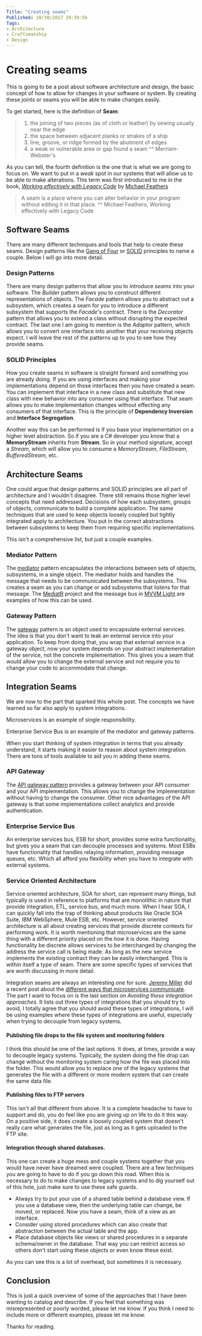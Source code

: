 ```yaml
---
Title: "Creating seams"
Published: 10/30/2017 20:39:56
Tags: 
- Architecture
- Craftsmanship
- Design
---
```

# Creating seams

This is going to be a post about software architecture and design, the basic concept of how to allow for changes in your software or system. By creating these joints or seams you will be able to make changes easily.

To get started, here is the definition of **Seam**:

> 1. the joining of two pieces (as of cloth or leather) by sewing usually near the edge
> 2. the space between adjacent planks or strakes of a ship
> 3. line, groove, or ridge formed by the abutment of edges
> 4. a weak or vulnerable area or gap found a seam
> ^^ Merriam-Webster's

As you can tell, the fourth definition is the one that is what we are going to focus on. We want to put in a *weak* spot in our systems that will allow us to be able to make alterations. This term was first introduced to me in the book, [*Working effectively with Legacy Code*](http://amzn.to/2s8cQhZ) by [Michael Feathers](https://twitter.com/mfeathers)

> A seam is a place where you can alter behavior in your program without editing it in that place.
> ^^ Michael Feathers, Working effectively with Legacy Code

## Software Seams

There are many different techniques and tools that help to create these seams. Design patterns like the [Gang of Four](http://amzn.to/2qvPC58) or [SOLID](https://goo.gl/8cfmsN) principles to name a couple. Below I will go into more detail.

### Design Patterns

There are many design patterns that allow you to introduce *seams* into your software. The *Builder* pattern allows you to construct different representations of objects. The *Facade* pattern allows you to abstract out a subsystem, which creates a seam for you to introduce a different subsystem that supports the *Facade's* contract. There is the *Decorator* pattern that allows you to extend a class without disrupting the expected contract. The last one I am going to mention is the *Adaptor* pattern, which allows you to convert one interface into another that your receiving objects expect. I will leave the rest of the patterns up to you to see how they provide seams.

### SOLID Principles

How you create seams in software is straight forward and something you are already doing.  If you are using interfaces and making your implementations depend on those interfaces then you have created a seam. You can implement that interface in a new class and substitute that new class with new behavior into any consumer using that interface. That seam allows you to make implementation changes without effecting any consumers of that interface. This is the principle of **Dependency Inversion** and **Interface Segregation**. 

Another way this can be performed is if you base your implementation on a higher level abstraction. So if you are a C# developer you know that a **MemoryStream** inherits from **Stream**. So in your method signature, accept a *Stream*, which will allow you to consume a *MemoryStream*, *FileStream*, *BufferedStream*, etc.

## Architecture Seams

One could argue that design patterns and SOLID principles are all part of architecture and I wouldn't disagree. There still remains those higher level concepts that need addressed. Decisions of how each subsystem, groups of objects, communicate to build a complete application. The same techniques that are used to keep objects loosely coupled but tightly integrated apply to architecture. You put in the correct abstractions between subsystems to keep them from requiring specific implementations. 

This isn't a comprehensive list, but just a couple examples.

### Mediator Pattern

The [mediator](https://en.wikipedia.org/wiki/Mediator_pattern) pattern encapsulates the interactions between sets of objects, subsystems, in a single object.  The mediator holds and handles the message that needs to be communicated between the subsystems. This creates a seam as you can change or add subsystems that listens for that message. The [MediatR](https://github.com/jbogard/MediatR) project and the message bus in [MVVM Light](http://www.mvvmlight.net/) are examples of how this can be used.

### Gateway Pattern

The [gateway](https://www.martinfowler.com/eaaCatalog/gateway.html) pattern is an object used to encapsulate external services. The idea is that you don't want to leak an external service into your application. To keep from doing that, you wrap that external service in a gateway object, now your system depends on your abstract implementation of the service, not the concrete implementation. This gives you a seam that would allow you to change the external service and not require you to change your code to accommodate that change.

## Integration Seams

We are now to the part that sparked this whole post. The concepts we have learned so far also apply to system integrations. 

Microservices is an example of single responsibility. 

Enterprise Service Bus is an example of the mediator and gateway patterns.

When you start thinking of system integration in terms that you already understand, it starts making it easier to reason about system integration. There are tons of tools available to aid you in adding these seams.

### API Gateway

The [API gateway pattern](http://microservices.io/patterns/apigateway.html) provides a gateway between your API consumer and your API implementation. This allows you to change the implementation without having to change the consumer. Other nice advantages of the API gateway is that some implementations collect analytics and provide authentication.

### Enterprise Service Bus

An enterprise services bus, ESB for short, provides some extra functionality, but gives you a seam that can decouple processes and systems. Most ESBs have functionality that handles relaying information, providing message queues, etc. Which all afford you flexibility when you have to integrate with external systems.

### Service Oriented Architecture

Service oriented architecture, SOA for short, can represent many things, but typically is used in reference to platforms that are monolithic in nature that provide integration, ETL, service bus, and much more. When I hear SOA, I can quickly fall into the trap of thinking about products like Oracle SOA Suite, IBM WebSphere, Mule ESB, etc. However, service oriented architecture is all about creating services that provide discrete contexts for performing work. It is worth mentioning that microservices are the same thing with a different priority placed on the *how* it is done. Having functionality be discrete allows services to be interchanged by changing the address the service call is being made. As long as the new service implements the existing contract they can be easily interchanged. This is within itself a type of seam. There are some specific types of services that are worth discussing in more detail.

Integration seams are always an interesting one for sure. [Jeremy Miller](https://jeremydmiller.com) did a recent post about the [different ways that microservices communicate](https://jeremydmiller.com/2017/05/24/how-should-microservices-communicate/). The part I want to focus on is the last section on *Avoiding these integration approaches*. It lists out three types of integrations that you should try to avoid, I totally agree that you should avoid these types of integrations, I will be using examples where these types of integrations are useful, especially when trying to decouple from legacy systems.

#### Publishing file drops to the file system and monitoring folders

I think this should be one of the last options. It does, at times, provide a way to decouple legacy systems. Typically, the system doing the file drop can change without the monitoring system caring how the file was placed into the folder. This would allow you to replace one of the legacy systems that generates the file with a different or more modern system that can create the same data file.

#### Publishing files to FTP servers

This isn't all that different from above. It is a complete headache to have to support and do, you do feel like you are giving up on life to do it this way. On a positive side, it does create a loosely coupled system that doesn't really care what generates the file, just as long as it gets uploaded to the FTP site.

#### Integration through shared databases. 

This one can create a huge mess and couple systems together that you would have never have dreamed were coupled. There are a few techniques you are going to have to do if you go down this road. When this is necessary to do to make changes to legacy systems and to dig yourself out of this hole, just make sure to use these safe guards.

* Always try to put your use of a shared table behind a database view. If you use a database view, then the underlying table can change, be moved, or replaced. Now you have a seam, think of a view as an interface. 
* Consider using stored procedures which can also create that abstraction between the actual table and the app.
* Place database objects like views or shared procedures in a separate schema/owner in the database. That way you can restrict access so others don't start using these objects or even know these exist.

As you can see this is a lot of overhead, but sometimes it is necessary.

## Conclusion

This is just a quick overview of some of the approaches that I have been wanting to catalog and describe. If you feel that something was misrepresented or poorly worded, please let me know. If you think I need to include more or different examples, please let me know.

Thanks for reading.

